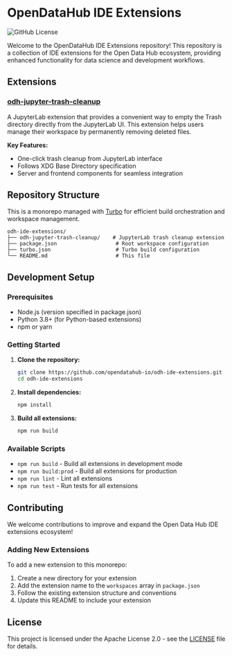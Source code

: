 # OpenDataHub IDE Extensions

![GitHub License](https://img.shields.io/github/license/opendatahub-io/odh-ide-extensions)


Welcome to the OpenDataHub IDE Extensions repository! This repository is a collection of IDE extensions for the Open Data Hub ecosystem, providing enhanced functionality for data science and development workflows.

## Extensions

### [odh-jupyter-trash-cleanup](./odh-jupyter-trash-cleanup/)

A JupyterLab extension that provides a convenient way to empty the Trash directory directly from the JupyterLab UI. This extension helps users manage their workspace by permanently removing deleted files.

**Key Features:**
- One-click trash cleanup from JupyterLab interface
- Follows XDG Base Directory specification
- Server and frontend components for seamless integration

## Repository Structure

This is a monorepo managed with [Turbo](https://turbo.build/) for efficient build orchestration and workspace management.

```
odh-ide-extensions/
├── odh-jupyter-trash-cleanup/    # JupyterLab trash cleanup extension
├── package.json                   # Root workspace configuration
├── turbo.json                     # Turbo build configuration
└── README.md                      # This file
```

## Development Setup

### Prerequisites

- Node.js (version specified in package.json)
- Python 3.8+ (for Python-based extensions)
- npm or yarn

### Getting Started

1. **Clone the repository:**
   ```bash
   git clone https://github.com/opendatahub-io/odh-ide-extensions.git
   cd odh-ide-extensions
   ```

2. **Install dependencies:**
   ```bash
   npm install
   ```

3. **Build all extensions:**
   ```bash
   npm run build
   ```

### Available Scripts

- `npm run build` - Build all extensions in development mode
- `npm run build:prod` - Build all extensions for production
- `npm run lint` - Lint all extensions
- `npm run test` - Run tests for all extensions

## Contributing

We welcome contributions to improve and expand the Open Data Hub IDE extensions ecosystem!


### Adding New Extensions

To add a new extension to this monorepo:

1. Create a new directory for your extension
2. Add the extension name to the `workspaces` array in `package.json`
3. Follow the existing extension structure and conventions
4. Update this README to include your extension

## License

This project is licensed under the Apache License 2.0 - see the [LICENSE](LICENSE) file for details.
